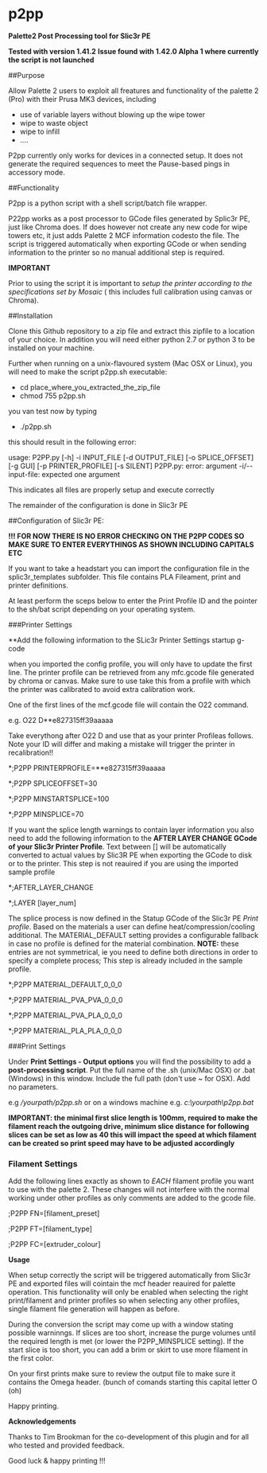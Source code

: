 # p2pp
**Palette2 Post Processing tool for Slic3r PE**


**Tested with version 1.41.2**
**Issue found with 1.42.0 Alpha 1 where currently the script is not launched**


##Purpose

Allow Palette 2 users to exploit all freatures and functionality of the palette 2 (Pro) with their Prusa MK3 devices, including

- use of variable layers without blowing up the wipe tower
- wipe to waste object
- wipe to infill
- ....

P2pp currently only works for devices in a connected setup.  It does not generate the required sequences to meet the Pause-based pings in accessory mode.

##Functionality

P2pp is a python script with a  shell script/batch file wrapper.

P22pp works as a post processor to GCode files generated by Splic3r PE, just like Chroma does.   If does however not create any new code for wipe towers etc, it just adds Palette 2 MCF information codesto the file.  The script is triggered automatically when exporting GCode or when sending information to the printer so no manual additional step is required.  

**IMPORTANT**

Prior to using the script it is important to *setup the printer according to the specifications set by Mosaic* ( this includes full calibration using canvas or Chroma).

##Installation

Clone this Github repository to a zip file and extract this zipfile to a location of your choice.  In addition you will need either python 2.7 or python 3 to be installed on your machine.  

Further when running on a unix-flavoured system (Mac OSX or Linux), you will need to make the script p2pp.sh executable:

*   cd place_where_you_extracted_the_zip_file
*   chmod 755 p2pp.sh

you van test now by typing

*   ./p2pp.sh

this should result in the following error:

usage: P2PP.py [-h] -i INPUT_FILE [-d OUTPUT_FILE] [-o SPLICE_OFFSET] [-g GUI]
               [-p PRINTER_PROFILE] [-s SILENT]
P2PP.py: error: argument -i/--input-file: expected one argument

This indicates all files are properly setup and execute correctly

The remainder of the configuration is done in Slic3r PE

##Configuration of Slic3r PE:

**!!! FOR NOW THERE IS NO ERROR CHECKING ON THE P2PP CODES SO MAKE SURE TO ENTER EVERYTHINGS AS SHOWN INCLUDING CAPITALS ETC**

If you want to take a headstart you can import the configuration file in the splic3r_templates subfolder.  This file contains PLA Fileament, print and printer definitions.   

At least perform the sceps below to enter the Print Profile ID and the pointer to the sh/bat script depending on your operating system.  

###Printer Settings

**Add the following information to the SLic3r Printer Settings startup g-code

when you imported the config profile, you will only have to update the first line.  The printer profile can be retrieved from any mfc.gcode file generated by chroma or canvas.  Make sure to use take this from a profile with which the printer was calibrated to avoid extra calibration work.

One of the first lines of the mcf.gcode file will contain the O22 command. 

e.g. O22 D**e827315ff39aaaaa

Take everythong after O22 D and use that as your printer Profileas follows.  Note your ID will differ and making a mistake will trigger the printer in recalibration!!

*;P2PP PRINTERPROFILE=**e827315ff39aaaaa

*;P2PP SPLICEOFFSET=30

*;P2PP MINSTARTSPLICE=100

*;P2PP MINSPLICE=70


If you want the splice length warnings to contain layer information you also need to add the following information to the **AFTER LAYER CHANGE GCode of your Slic3r Printer Profile**.  Text between [] will be automatically converted to actual values by Slic3R PE when exporting the GCode to disk or to the printer.  This step is not reauired if you are using the imported sample profile

*;AFTER_LAYER_CHANGE

*;LAYER [layer_num]

The splice process is now defined in the Statup GCode of the Slic3r  PE *Print profile*.  Based on the materials a user can define heat/compression/cooling additional.  The MATERIAL_DEFAULT setting provides a configurable fallback in case no profile is defined for the material combination.   **NOTE:**  these entries are not symmetrical, ie you need to define both directions in order to specify a complete process; This step is already included in the sample profile.


*;P2PP MATERIAL_DEFAULT_0_0_0

*;P2PP MATERIAL_PVA_PVA_0_0_0

*;P2PP MATERIAL_PVA_PLA_0_0_0

*;P2PP MATERIAL_PLA_PLA_0_0_0

###Print Settings

Under **Print Settings - Output options** you will find the possibility to add a **post-processing script**.  Put the full name of the .sh (unix/Mac OSX) or .bat  (Windows) in this window.  Include the full path (don't use ~ for OSX).  Add no parameters.

e.g */yourpath/p2pp.sh*
or on a windows machine
e.g. *c:\yourpath\p2pp.bat*


**IMPORTANT: the minimal first slice length is 100mm, required to make the filament reach the outgoing drive, minimum slice distance for following slices  can be set as low as 40 this will impact the speed at which filament can be created so print speed may have to be adjusted accordingly**


### Filament Settings

Add the following lines exactly as shown to *EACH* filament profile you want to use with the palette 2.
These changes will not interfere with the normal working under other profiles as only comments are added to the gcode file.

;P2PP FN=[filament_preset]

;P2PP FT=[filament_type]

;P2PP FC=[extruder_colour]



**Usage**

When setup correctly the script will be triggered automatically from Slic3r PE and exported files will cointain the mcf header reauired for palette operation.   This functionality will only be enabled when selecting the right print/filament and printer profiles so when selecting any other profiles, single filament file generation will happen as before.

During the conversion the script may come up with a window stating possible warninngs.  If slices are too short, increase the purge volumes until the required length is met (or lower the P2PP_MINSPLICE setting).   If the start slice is too short, you can add a brim or skirt to use more filament in the first color.

On your first prints make sure to review the output file to make sure it contains the Omega header. (bunch of comands starting this capital letter O (oh)

Happy printing.


**Acknowledgements**

Thanks to Tim Brookman for the co-development of this plugin and for all who tested and provided feedback.


Good luck & happy printing !!!



